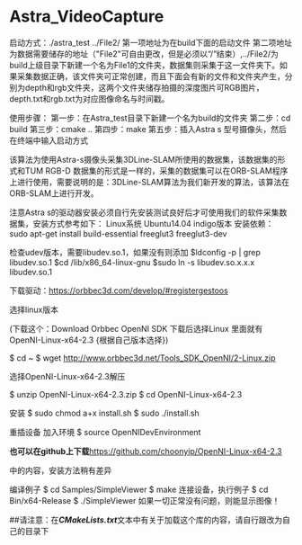 # Astra_VideoCapture
启动方式：./astra_test ../File2/
第一项地址为在build下面的启动文件
第二项地址为数据需要储存的地址（"File2"可自由更改，但是必须以“/”结束）,../File2/为build上级目录下新建一个名为File1的文件夹，数据集则采集于这一文件夹下。如果采集数据正确，该文件夹可正常创建，而且下面会有新的文件和文件夹产生，分别为depth和rgb文件夹，这两个文件夹储存拍摄的深度图片可RGB图片，depth.txt和rgb.txt为对应图像命名与时间戳。

使用步骤：
第一步：在Astra_test目录下新建一个名为build的文件夹
第二步：cd build
第三步：cmake ..
第四步：make 
第五步：插入Astra s 型号摄像头，然后在终端中输入启动方式

该算法为使用Astra-s摄像头采集3DLine-SLAM所使用的数据集，该数据集的形式和TUM  RGB-D 数据集的形式是一样的，采集的数据集可以在ORB-SLAM程序上进行使用，需要说明的是：3DLine-SLAM算法为我们新开发的算法，该算法在ORB-SLAM上进行开发。

注意Astra s的驱动器安装必须自行先安装测试良好后才可使用我们的软件采集数据集，安装方式参考如下：
Linux系统  Ubuntu14.04 indigo版本
安装依赖：
sudo apt-get install build-essential freeglut3 freeglut3-dev

检查udev版本，需要libudev.so.1，如果没有则添加
$ldconfig -p | grep libudev.so.1
$cd /lib/x86_64-linux-gnu
$sudo ln -s libudev.so.x.x.x libudev.so.1

下载驱动：https://orbbec3d.com/develop/#registergestoos

选择linux版本

(下载这个：Download Orbbec OpenNI SDK   下载后选择Linux   里面就有OpenNI-Linux-x64-2.3 {根据自己版本选择})

$ cd ~
$ wget http://www.orbbec3d.net/Tools_SDK_OpenNI/2-Linux.zip

选择OpenNI-Linux-x64-2.3解压

$ unzip OpenNI-Linux-x64-2.3.zip
$ cd OpenNI-Linux-x64-2.3

安装
$ sudo chmod a+x install.sh
$ sudo ./install.sh

重插设备
加入环境
$ source OpenNIDevEnvironment

**也可以在github上下载**https://github.com/choonyip/OpenNI-Linux-x64-2.3

中的内容，安装方法稍有差异

编译例子
$ cd Samples/SimpleViewer
$ make
连接设备，执行例子
$ cd Bin/x64-Release
$ ./SimpleViewer
如果一切正常没有问题，则能显示图像！

##请注意：在***CMakeLists.txt***文本中有关于加载这个库的内容，请自行跟改为自己的目录下
